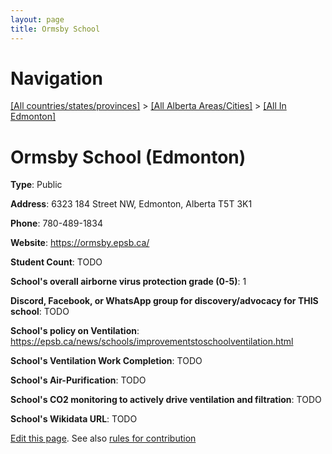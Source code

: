 ```yaml
---
layout: page
title: Ormsby School
---
```

# Navigation

[[All countries/states/provinces]](../../..) > [[All Alberta Areas/Cities]](../..) > [[All In Edmonton]](..)

# Ormsby School (Edmonton)

**Type**: Public

**Address**: 6323 184 Street NW, Edmonton, Alberta T5T 3K1

**Phone**: 780-489-1834

**Website**: <https://ormsby.epsb.ca/>

**Student Count**: TODO

**School's overall airborne virus protection grade (0-5)**: 1

**Discord, Facebook, or WhatsApp group for discovery/advocacy for THIS school**: TODO

**School's policy on Ventilation**: <https://epsb.ca/news/schools/improvementstoschoolventilation.html>

**School's Ventilation Work Completion**: TODO

**School's Air-Purification**: TODO

**School's CO2 monitoring to actively drive ventilation and filtration**: TODO

**School's Wikidata URL**: TODO


[Edit this page](https://github.com/ventilate-schools/AB/edit/main/./Edmonton/Ormsby_School.md). See also [rules for contribution](../../../contribution-rules/)